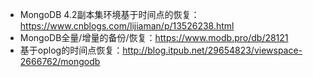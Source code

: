 - MongoDB 4.2副本集环境基于时间点的恢复：https://www.cnblogs.com/lijiaman/p/13526238.html
- MongoDB全量/增量的备份/恢复：https://www.modb.pro/db/28121
- 基于oplog的时间点恢复：http://blog.itpub.net/29654823/viewspace-2666762/mongodb 